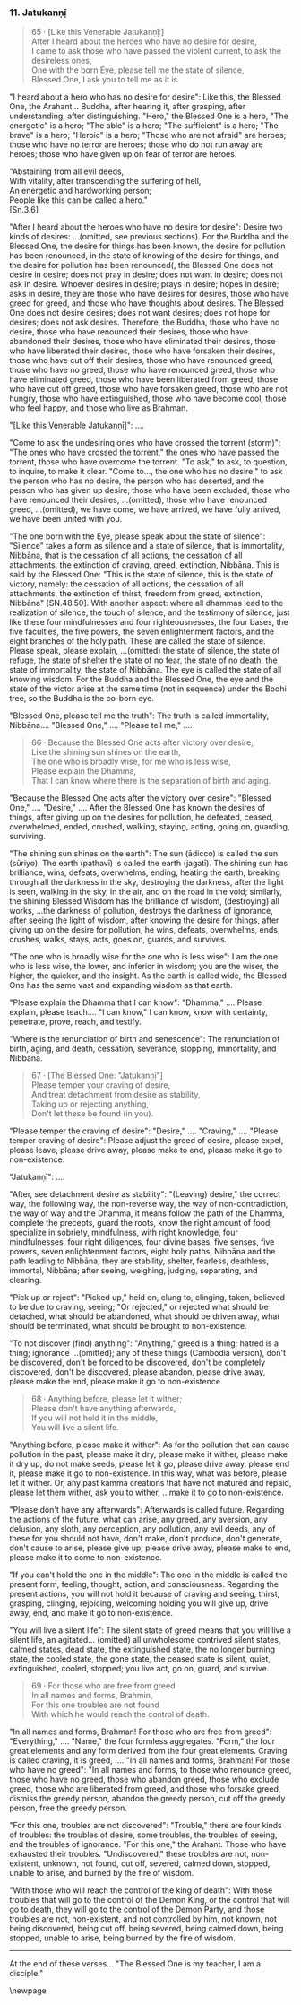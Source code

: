 ### 11. Jatukanṇị̄

> 65 &middot; [Like this Venerable Jatukanṇị̄:]  
After I heard about the heroes who have no desire for desire,  
I came to ask those who have passed the violent current, to ask the desireless ones,  
One with the born Eye, please tell me the state of silence,  
Blessed One, I ask you to tell me as it is.

"I heard about a hero who has no desire for desire": Like this, the Blessed One,
the Arahant...  Buddha, after hearing it, after grasping, after understanding,
after distinguishing. "Hero," the Blessed One is a hero, "The energetic" is a
hero; "The able" is a hero; "The sufficient" is a hero; "The brave" is a hero;
"Heroic" is a hero; "Those who are not afraid" are heroes; those who have no
terror are heroes; those who do not run away are heroes; those who have given up
on fear of terror are heroes.

"Abstaining from all evil deeds,  
With vitality, after transcending the suffering of hell,  
An energetic and hardworking person;  
People like this can be called a hero."  
[Sn.3.6]

"After I heard about the heroes who have no desire for desire": Desire two
kinds of desires: ...(omitted, see previous sections). For the Buddha and the
Blessed One, the desire for things has been known, the desire for pollution has
been renounced, in the state of knowing of the desire for things, and the desire
for pollution has been renounced(, the Blessed One does not desire in desire;
does not pray in desire; does not want in desire; does not ask in desire.
Whoever desires in desire; prays in desire; hopes in desire; asks in desire,
they are those who have desires for desires, those who have greed for greed, and
those who have thoughts about desires. The Blessed One does not desire desires;
does not want desires; does not hope for desires; does not ask desires.
Therefore, the Buddha,  those who have no desire, those who have renounced their
desires, those who have abandoned their desires, those who have eliminated their
desires, those who have liberated their desires, those who have forsaken their
desires, those who have cut off their desires, those who have renounced greed,
those who have no greed, those who have renounced greed, those who have
eliminated greed, those who have been liberated from greed, those who have cut
off greed, those who have forsaken greed, those who are not hungry, those who
have extinguished, those who have become cool, those who feel happy, and those
who live as Brahman.

"[Like this Venerable Jatukanṇị̄]": ....

"Come to ask the undesiring ones who have crossed the torrent (storm)": "The
ones who have crossed the torrent," the ones who have passed the torrent, those
who have overcome the torrent. "To ask," to ask, to question, to inquire, to
make it clear. "Come to..., the one who has no desire," to ask the person who
has no desire, the person who has deserted, and the person who has given up
desire, those who have been excluded, those who have renounced their desires,
...(omitted), those who have renounced greed, ...(omitted), we have come, we
have arrived, we have fully arrived, we have been united with you.

"The one born with the Eye, please speak about the state of silence": "Silence"
takes a form as silence and a state of silence, that is immortality, Nibbāna,
that is the cessation of all actions, the cessation of all attachments, the
extinction of craving, greed, extinction, Nibbāna. This is said by the Blessed
One: "This is the state of silence, this is the state of victory, namely: the
cessation of all actions, the cessation of all attachments, the extinction of
thirst, freedom from greed, extinction, Nibbāna" [SN.48.50]. With another
aspect: where all dhammas lead to the realization of silence, the touch of
silence, and the testimony of silence, just like these four mindfulnesses and
four righteousnesses, the four bases, the five faculties, the five powers, the
seven enlightenment factors, and the eight branches of the holy path. These are
called the state of silence. Please speak, please explain, ...(omitted) the
state of silence, the state of refuge, the state of shelter the state of no
fear, the state of no death, the state of immortality, the state of Nibbāna. The
eye is called the state of all knowing wisdom. For the Buddha and the Blessed
One, the eye and the state of the victor arise at the same time (not in
sequence) under the Bodhi tree, so the Buddha is the co-born eye.

"Blessed One, please tell me the truth": The truth is called immortality,
Nibbāna.... "Blessed One," .... "Please tell me," ....

> 66 &middot; Because the Blessed One acts after victory over desire,  
Like the shining sun shines on the earth,  
The one who is broadly wise, for me who is less wise,  
Please explain the Dhamma,  
That I can know where there is the separation of birth and aging.

"Because the Blessed One acts after the victory over desire": "Blessed One,"
.... "Desire," .... After the Blessed One has known the desires of things, after
giving up on the desires for pollution, he defeated, ceased, overwhelmed, ended,
crushed, walking, staying, acting, going on, guarding, surviving.

"The shining sun shines on the earth": The sun (ādicco) is called the sun
(sūriyo). The earth (pathavī) is called the earth (jagatī). The shining sun has
brilliance, wins, defeats, overwhelms, ending, heating the earth, breaking
through all the darkness in the sky, destroying the darkness, after the light is
seen, walking in the sky, in the air, and on the road in the void; similarly,
the shining Blessed Wisdom has the brilliance of wisdom, (destroying) all works,
...the darkness of pollution, destroys the darkness of ignorance, after seeing
the light of wisdom, after knowing the desire for things, after giving up on the
desire for pollution, he wins, defeats, overwhelms, ends, crushes, walks, stays,
acts, goes on, guards, and survives.

"The one who is broadly wise for the one who is less wise": I am the one who is
less wise, the lower, and inferior in wisdom; you are the wiser, the higher, the
quicker, and the insight. As the earth is called wide, the Blessed One has the
same vast and expanding wisdom as that earth.

"Please explain the Dhamma that I can know": "Dhamma," .... Please explain,
please teach.... "I can know," I can know, know with certainty, penetrate,
prove, reach, and testify.

"Where is the renunciation of birth and senescence": The renunciation of birth,
aging, and death, cessation, severance, stopping, immortality, and Nibbāna.

> 67 &middot; [The Blessed One: "Jatukanṇị̄"]  
Please temper your craving of desire,  
And treat detachment from desire as stability,  
Taking up or rejecting anything,  
Don't let these be found (in you).

"Please temper the craving of desire": "Desire," .... "Craving," .... "Please
temper craving of desire": Please adjust the greed of desire, please expel,
please leave, please drive away, please make to end, please make it go to
non-existence.

"Jatukanṇị̄": ....

"After, see detachment desire as stability": "(Leaving) desire," the correct
way, the following way, the non-reverse way, the way of non-contradiction, the
way of way and the Dhamma,  it means follow the path of the Dhamma, complete the
precepts, guard the roots, know the right amount of food, specialize in
sobriety, mindfulness, with right knowledge, four mindfulnesses, four right
diligences, four divine bases, five senses, five powers, seven enlightenment
factors, eight holy paths, Nibbāna and the path leading to Nibbāna, they are
stability, shelter, fearless, deathless, immortal, Nibbāna; after seeing,
weighing, judging, separating, and clearing.

"Pick up or reject": "Picked up," held on, clung to, clinging, taken, believed
to be due to craving, seeing; "Or rejected," or rejected what should be
detached, what should be abandoned, what should be driven away, what should be
terminated, what should be brought to non-existence.

"To not discover (find) anything": "Anything," greed is a thing; hatred is a
thing; ignorance ...(omitted); any of these things (Cambodia version), don't be
discovered, don't be forced to be discovered, don't be completely discovered,
don't be discovered, please abandon, please drive away, please make the end,
please make it go to non-existence.

> 68 &middot; Anything before, please let it wither;  
Please don't have anything afterwards,  
If you will not hold it in the middle,  
You will live a silent life.

"Anything before, please make it wither": As for the pollution that can cause
pollution in the past, please make it dry, please make it wither, please make it
dry up, do not make seeds, please let it go, please drive away, please end it,
please make it go to non-existence. In this way, what was before, please let it
wither. Or, any past kamma creations that have not matured and repaid, please
let them wither, ask you to wither, ...make it to go to non-existence.

"Please don't have any afterwards": Afterwards is called future. Regarding the
actions of the future, what can arise, any greed, any aversion, any delusion,
any sloth, any perception, any pollution, any evil deeds, any of these for you
should not have, don't make, don't produce, don't generate, don't cause to
arise, please give up, please drive away, please make to end, please make it to
come to non-existence.

"If you can't hold the one in the middle": The one in the middle is called the
present form, feeling, thought, action, and consciousness. Regarding the present
actions, you will not hold it because of craving and seeing, thirst, grasping,
clinging, rejoicing, welcoming holding you will give up, drive away, end, and
make it go to non-existence.

"You will live a silent life": The silent state of greed means that you will
live a silent life, an agitated... (omitted) all unwholesome contrived silent
states, calmed states, dead state, the extinguished state, the no longer burning
state, the cooled state, the gone state, the ceased state is silent, quiet,
extinguished, cooled, stopped; you live act, go on, guard, and survive.

> 69 &middot; For those who are free from greed  
In all names and forms, Brahmin,  
For this one troubles are not found  
With which he would reach the control of death.

"In all names and forms, Brahman! For those who are free from greed":
"Everything," .... "Name," the four formless aggregates. "Form," the four great
elements and any form derived from the four great elements. Craving is called
craving, it is greed, .... "In all names and forms, Brahman! For those who have
no greed": "In all names and forms, to those who renounce greed, those who have
no greed, those who abandon greed, those who exclude greed, those who are
liberated from greed, and those who forsake greed, dismiss the  greedy person,
abandon the greedy person, cut off the greedy person, free the greedy person.

"For this one, troubles are not discovered": "Trouble," there are four kinds
of troubles: the troubles of desire, some troubles, the troubles of seeing, and
the troubles of ignorance. "For this one," the Arahant. Those who have
exhausted their troubles. "Undiscovered," these troubles are not, non-existent,
unknown, not found, cut off, severed, calmed down, stopped, unable to arise,
and burned by the fire of wisdom.

"With those who will reach the control of the king of death": With those troubles
that will go to the control of the Demon King, or the control that will go to
death, they will go to the control of the Demon Party, and those troubles are
not, non-existent, and not controlled by him, not known, not being discovered,
being cut off, being severed, being calmed down, being stopped, unable to arise,
being burned by the fire of wisdom.

---

At the end of these verses... "The Blessed One is my teacher, I am a disciple."

\newpage
